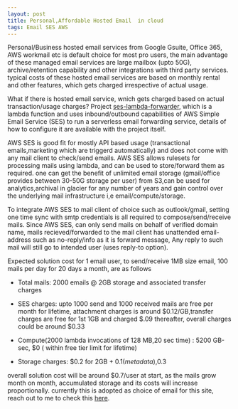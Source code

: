 ```yaml
---
layout: post
title: Personal,Affordable Hosted Email  in cloud
tags: Email SES AWS 
---
```


Personal/Business hosted email services from  Google Gsuite, Office 365, AWS workmail etc is default choice for most pro users, the main advantage of these managed email services are large mailbox (upto 50G), archive/retention capability and other integrations with third party services. typical costs of these hosted email services are based on monthly rental and other features, which gets charged irrespective of actual usage.

What if there is  hosted email service, wnich gets charged based on actual transaction/usage charges? Project [ses-lambda-forwarder](https://github.com/arithmetric/aws-lambda-ses-forwarder), which is a lambda function and uses inbound/outbound capabilities of AWS Simple Email Service (SES) to run a serverless email forwarding service, details of how to configure it are available with the project itself. 

AWS SES is good fit for mostly API based usage (transactional emails,marketing which are triggerd automatically)  and does not come with any mail client to check/send emails. AWS SES allows rulesets for processing mails using lambda, and can be used to store/forward them as required. one can get the benefit of unlimited email storage (gmail/office provides between 30-50G storage per user) from S3,can be used for analytics,archival in glacier for any number of years and gain control over the underlying mail infrastructure i,e email/compute/storage.

To integrate AWS SES to mail client of choice such as outlook/gmail, setting one time sync with smtp credentials is all required to compose/send/receive mails. Since AWS SES, can only send mails on behalf of  verified domain name, mails recieved/forwarded to the mail client has unattended email-address such as no-reply/info as it is forward message, Any reply to such mail will still go to intended user (uses reply-to option).

Expected solution cost for 1 email user, to send/receive  1MB size email, 100 mails per day for 20 days a month, are as follows 
- Total mails: 2000 emails @ 2GB storage and associated transfer charges

- SES charges: upto 1000 send and 1000 received mails are free per month for lifetime, attachment charges is around $0.12/GB,transfer charges are free for 1st 1GB and charged $.09 thereafter, overall charges could be around $0.33
- Compute(2000 lambda invocations of 128 MB,20 sec time) : 5200 GB-sec, $0 ( within free tier limit for lifetime)
- Storage charges: $0.2 for 2GB + $0.1(metadata) ,$0.3

overall solution cost will be around $0.7/user at start, as the mails grow month on month, accumulated storage and its costs will increase proportionally. currently this is adopted as choice of email for this site, reach out to me to check this [here](mailto:ndn@nageshdn.com). 
